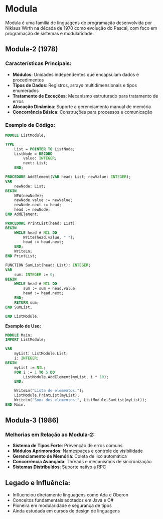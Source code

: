 # Modula

Modula é uma família de linguagens de programação desenvolvida por Niklaus Wirth na década de 1970 como evolução do Pascal, com foco em programação de sistemas e modularidade.

## Modula-2 (1978)

### Características Principais:

- **Módulos**: Unidades independentes que encapsulam dados e procedimentos
- **Tipos de Dados**: Registros, arrays multidimensionais e tipos enumerados
- **Tratamento de Exceções**: Mecanismo estruturado para tratamento de erros
- **Alocação Dinâmica**: Suporte a gerenciamento manual de memória
- **Concorrência Básica**: Construções para processos e comunicação

### Exemplo de Código:

```modula-2
MODULE ListModule;

TYPE
    List = POINTER TO ListNode;
    ListNode = RECORD
        value: INTEGER;
        next: List;
    END;

PROCEDURE AddElement(VAR head: List; newValue: INTEGER);
VAR
    newNode: List;
BEGIN
    NEW(newNode);
    newNode.value := newValue;
    newNode.next := head;
    head := newNode;
END AddElement;

PROCEDURE PrintList(head: List);
BEGIN
    WHILE head # NIL DO
        Write(head.value, " ");
        head := head.next;
    END;
    WriteLn;
END PrintList;

FUNCTION SumList(head: List): INTEGER;
VAR
    sum: INTEGER := 0;
BEGIN
    WHILE head # NIL DO
        sum := sum + head.value;
        head := head.next;
    END;
    RETURN sum;
END SumList;

END ListModule.
```

**Exemplo de Uso:**

```modula-2
MODULE Main;
IMPORT ListModule;

VAR
    myList: ListModule.List;
    i: INTEGER;
BEGIN
    myList := NIL;
    FOR i := 1 TO 5 DO
        ListModule.AddElement(myList, i * 10);
    END;

    WriteLn("Lista de elementos:");
    ListModule.PrintList(myList);
    WriteLn("Soma dos elementos:", ListModule.SumList(myList));
END Main.
```

## Modula-3 (1986)

### Melhorias em Relação ao Modula-2:

- **Sistema de Tipos Forte**: Prevenção de erros comuns
- **Módulos Aprimorados**: Namespaces e controle de visibilidade
- **Gerenciamento de Memória**: Coleta de lixo automática
- **Concorrência Avançada**: Threads e mecanismos de sincronização
- **Sistemas Distribuídos**: Suporte nativo a RPC

## Legado e Influência:

- Influenciou diretamente linguagens como Ada e Oberon
- Conceitos fundamentais adotados em Java e C#
- Pioneira em modularidade e segurança de tipos
- Ainda estudada em cursos de design de linguagens
